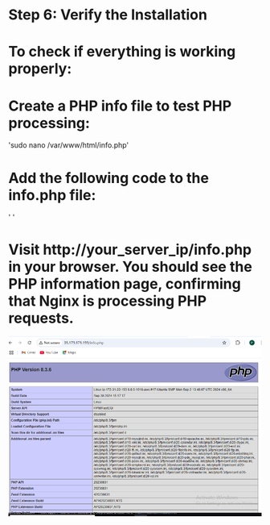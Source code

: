  # Step 6: Verify the Installation

# To check if everything is working properly:
# Create a PHP info file to test PHP processing:
'sudo nano /var/www/html/info.php'

# Add the following code to the info.php file:
' <?php
phpinfo();
?> '

 # Visit http://your_server_ip/info.php in your browser. You should see the PHP information page, confirming that Nginx is processing PHP requests.
 ![PHP_information_page](\IMAGES\PHP_information_page.png "PHP INFORMATION PAGE")
 
